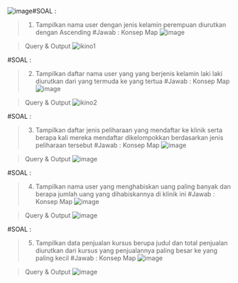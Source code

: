 ![image](https://github.com/natasyanvitaa/Natasya-Novitasari/assets/160209181/ea0fcd77-5e1a-4c67-a33c-417433d8817d)#SOAL :
> 1. Tampilkan nama user dengan jenis kelamin perempuan diurutkan dengan Ascending
#Jawab :
> Konsep Map
![image](https://github.com/natasyanvitaa/Natasya-Novitasari/assets/160209181/85cfa06e-d486-4e3a-8c8d-fdee597e7b5c)

> Query & Output
![ikino1](https://github.com/natasyanvitaa/Natasya-Novitasari/assets/160209181/48a2d1a9-1d9c-48f3-895e-2c0cfd458178)

#SOAL :
> 2. Tampilkan daftar nama user yang yang berjenis kelamin laki laki diurutkan dari yang termuda ke yang tertua
#Jawab :
> Konsep Map
![image](https://github.com/natasyanvitaa/Natasya-Novitasari/assets/160209181/a651251d-1aba-4eca-9a02-ad1deb26fa7d)

> Query & Output
![ikino2](https://github.com/natasyanvitaa/Natasya-Novitasari/assets/160209181/c097f87a-a498-4572-b2da-a3cbb54650e9)

#SOAL :
> 3. Tampilkan daftar jenis peliharaan yang mendaftar ke klinik serta berapa kali mereka mendaftar dikelompokkan berdasarkan jenis peliharaan tersebut
#Jawab :
> Konsep Map
![image](https://github.com/natasyanvitaa/Natasya-Novitasari/assets/160209181/9bf1b836-5894-482c-8ac0-60762f7ab727)

> Query & Output
![image](https://github.com/natasyanvitaa/Natasya-Novitasari/assets/160209181/7d9ace0a-23cb-432e-865d-9e8acbe92bab)

#SOAL :
> 4. Tampilkan nama user yang menghabiskan uang paling banyak dan berapa jumlah uang yang dihabiskannya di klinik ini
#Jawab :
> Konsep Map
![image](https://github.com/natasyanvitaa/Natasya-Novitasari/assets/160209181/e28a751c-2275-43c5-b92f-8b02bb6c29bd)

> Query & Output
![image](https://github.com/natasyanvitaa/Natasya-Novitasari/assets/160209181/6a883e15-3d30-481c-8003-0adb656e7cac)

#SOAL :
> 5. Tampilkan data penjualan kursus berupa judul dan total penjualan diurutkan dari kursus yang penjualannya paling besar ke yang paling kecil
#Jawab :
> Konsep Map
![image](https://github.com/natasyanvitaa/Natasya-Novitasari/assets/160209181/8c62cb07-d961-4f12-b181-34fab420f91c)

> Query & Output
![image](https://github.com/natasyanvitaa/Natasya-Novitasari/assets/160209181/e29232ad-bafd-457e-9467-3d7bcaaee088)
